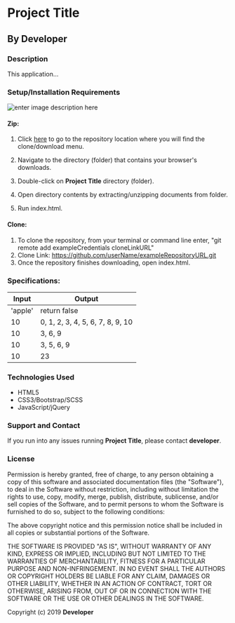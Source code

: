 # Project Title

## By **Developer**

### Description

This application...

### Setup/Installation Requirements

![enter image description here](https://i.imgur.com/UStodOA.jpg "read")

#### Zip:

1. Click [here](exampleURLToUserRepository) to go to the repository location where you will find the clone/download menu.

 2. Navigate to the directory (folder) that contains your browser's downloads.
 3. Double-click on **Project Title** directory (folder).
 4. Open directory contents by extracting/unzipping documents from folder.
 5. Run index.html.

#### Clone:

 1. To clone the repository, from your terminal or command line enter, "git remote add exampleCredentials cloneLinkURL"
 2. Clone Link: https://github.com/userName/exampleRepositoryURL.git
 3. Once the repository finishes downloading, open index.html.

### Specifications:

|Input|Output|
|---|---|
|'apple'|return false|
|10|0, 1, 2, 3, 4, 5, 6, 7, 8, 9, 10|
|10|3, 6, 9|
|10|3, 5, 6, 9|
|10|23|

### Technologies Used

 - HTML5
 - CSS3/Bootstrap/SCSS
 - JavaScript/jQuery

### Support and Contact

If you run into any issues running **Project Title**, please contact **developer**.

### License

Permission is hereby granted, free of charge, to any person obtaining a copy of this software and associated documentation files (the "Software"), to deal in the Software without restriction, including without limitation the rights to use, copy, modify, merge, publish, distribute, sublicense, and/or sell copies of the Software, and to permit persons to whom the Software is furnished to do so, subject to the following conditions:

The above copyright notice and this permission notice shall be included in all copies or substantial portions of the Software.

THE SOFTWARE IS PROVIDED "AS IS", WITHOUT WARRANTY OF ANY KIND, EXPRESS OR IMPLIED, INCLUDING BUT NOT LIMITED TO THE WARRANTIES OF MERCHANTABILITY, FITNESS FOR A PARTICULAR PURPOSE AND NON-INFRINGEMENT. IN NO EVENT SHALL THE AUTHORS OR COPYRIGHT HOLDERS BE LIABLE FOR ANY CLAIM, DAMAGES OR OTHER LIABILITY, WHETHER IN AN ACTION OF CONTRACT, TORT OR OTHERWISE, ARISING FROM, OUT OF OR IN CONNECTION WITH THE SOFTWARE OR THE USE OR OTHER DEALINGS IN THE SOFTWARE.

Copyright (c) 2019 **Developer**
